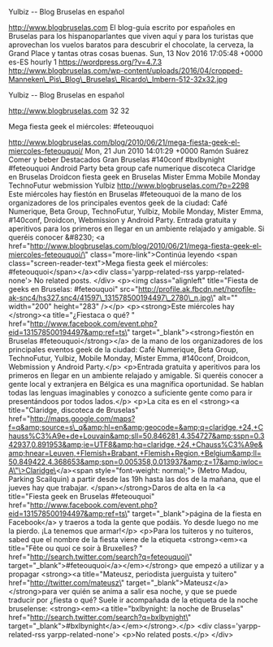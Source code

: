 Yulbiz -- Blog Bruselas en español

http://www.blogbruselas.com El blog-guía escrito por españoles en
Bruselas para los hispanoparlantes que viven aquí y para los turistas
que aprovechan los vuelos baratos para descubrir el chocolate, la
cerveza, la Grand Place y tantas otras cosas buenas. Sun, 13 Nov 2016
17:05:48 +0000 es-ES hourly 1 https://wordpress.org/?v=4.7.3
http://www.blogbruselas.com/wp-content/uploads/2016/04/cropped-Manneken\_Pis\_Blog\_Bruselas\_Ricardo\_Imbern-512-32x32.jpg

Yulbiz -- Blog Bruselas en español

http://www.blogbruselas.com 32 32

Mega fiesta geek el miércoles: \#feteouquoi

http://www.blogbruselas.com/blog/2010/06/21/mega-fiesta-geek-el-miercoles-feteouquoi/
Mon, 21 Jun 2010 14:01:29 +0000 Ramón Suárez Comer y beber Destacados
Gran Bruselas \#140conf \#bxlbynight \#feteouquoi Android Party beta
group cafe numerique discoteca Claridge en Bruselas Droidcon fiesta geek
en Bruselas Mister Emma Mobile Monday TechnoFutur webmission Yulbiz
http://www.blogbruselas.com/?p=2298 Este miércoles hay fiestón en
Bruselas \#feteouquoi de la mano de los organizadores de los principales
eventos geek de la ciudad: Café Numerique, Beta Group, TechnoFutur,
Yulbiz, Mobile Monday, Mister Emma, \#140conf, Droidcon, Webmission y
Android Party. Entrada gratuita y aperitivos para los primeros en llegar
en un ambiente relajado y amigable. Si queréis conocer &\#8230; \<a
href=\"http://www.blogbruselas.com/blog/2010/06/21/mega-fiesta-geek-el-miercoles-feteouquoi/\"
class=\"more-link\"\>Continúa leyendo \<span
class=\"screen-reader-text\"\>Mega fiesta geek el miércoles:
\#feteouquoi\</span\>\</a\>\<div class=\'yarpp-related-rss
yarpp-related-none\'\> No related posts. \</div\> \<p\>\<img
class=\"alignleft\" title=\"Fiesta de geeks en Bruselas: \#feteouquoi\"
src=\"http://profile.ak.fbcdn.net/hprofile-ak-snc4/hs327.snc4/41597\_131578500194497\_2780\_n.jpg\"
alt=\"\" width=\"200\" height=\"283\" /\>\</p\> \<p\>\<strong\>Este
miércoles hay \</strong\>\<a title=\"¿Fiestaca o qué? \"
href=\"http://www.facebook.com/event.php?eid=131578500194497&amp;ref=ts\"
target=\"\_blank\"\>\<strong\>fiestón en Bruselas
\#feteouquoi\</strong\>\</a\> de la mano de los organizadores de los
principales eventos geek de la ciudad: Café Numerique, Beta Group,
TechnoFutur, Yulbiz, Mobile Monday, Mister Emma, \#140conf, Droidcon,
Webmission y Android Party.\</p\> \<p\>Entrada gratuita y aperitivos
para los primeros en llegar en un ambiente relajado y amigable. Si
queréis conocer a gente local y extranjera en Bélgica es una magnífica
oportunidad. Se hablan todas las lenguas imaginables y conozco a
suficiente gente como para ir presentándoos por todos lados.\</p\>
\<p\>La cita es en el \<strong\>\<a title=\"Claridge, discoteca de
Bruselas\"
href=\"http://maps.google.com/maps?f=q&amp;source=s\_q&amp;hl=en&amp;geocode=&amp;q=claridge,+24,+Chauss%C3%A9e+de+Louvain&amp;sll=50.846281,4.354727&amp;sspn=0.342937,0.891953&amp;ie=UTF8&amp;hq=claridge,+24,+Chauss%C3%A9e&amp;hnear=Leuven,+Flemish+Brabant,+Flemish+Region,+Belgium&amp;ll=50.849422,4.368653&amp;spn=0.005358,0.013937&amp;z=17&amp;iwloc=A\"\>Claridge\</a\>\<span
style=\"font-weight: normal;\"\> (Metro Madou, Parking Scailquin) a
partir desde las 19h hasta las dos de la mañana, que el jueves hay que
trabajar. \</span\>\</strong\>Daros de alta en la \<a title=\"Fiesta
geek en Bruselas \#feteouquoi\"
href=\"http://www.facebook.com/event.php?eid=131578500194497&amp;ref=ts\"
target=\"\_blank\"\>página de la fiesta en Facebook\</a\> y traeros a
toda la gente que podáis. Yo desde luego no me la pierdo. ¡La tenemos
que armar!\</p\> \<p\>Para los tuiteros y no tuiteros, sabed que el
nombre de la fiesta viene de la etiqueta \<strong\>\<em\>\<a
title=\"Fête ou quoi ce soir à Bruxelles? \"
href=\"http://search.twitter.com/search?q=feteouquoi\"
target=\"\_blank\"\>\#feteouquoi\</a\>\</em\>\</strong\> que empezó a
utilizar y a propagar \<strong\>\<a title=\"Mateusz, periodista
juerguista y tuitero\" href=\"http://twitter.com/mateusz\"
target=\"\_blank\"\>Mateusz\</a\> \</strong\>para ver quién se anima a
salir esa noche, y que se puede traducir por ¿fiesta o qué? Suele ir
acompañada de la etiqueta de la noche bruselense: \<strong\>\<em\>\<a
title=\"bxlbynight: la noche de Bruselas\"
href=\"http://search.twitter.com/search?q=bxlbynight\"
target=\"\_blank\"\>\#bxlbynight\</a\>\</em\>\</strong\>.\</p\> \<div
class=\'yarpp-related-rss yarpp-related-none\'\> \<p\>No related
posts.\</p\> \</div\>
